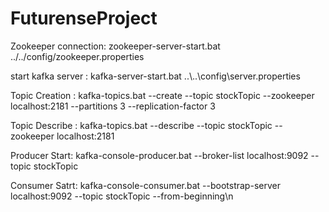 # FuturenseProject


Zookeeper connection: zookeeper-server-start.bat ../../config/zookeeper.properties


start kafka server : kafka-server-start.bat ..\\..\\config\server.properties


Topic Creation : kafka-topics.bat --create --topic stockTopic --zookeeper localhost:2181 --partitions 3 --replication-factor 3


Topic Describe : kafka-topics.bat --describe --topic stockTopic --zookeeper localhost:2181


Producer Start: kafka-console-producer.bat --broker-list localhost:9092 --topic stockTopic


Consumer Satrt: kafka-console-consumer.bat --bootstrap-server localhost:9092 --topic stockTopic --from-beginning\n
